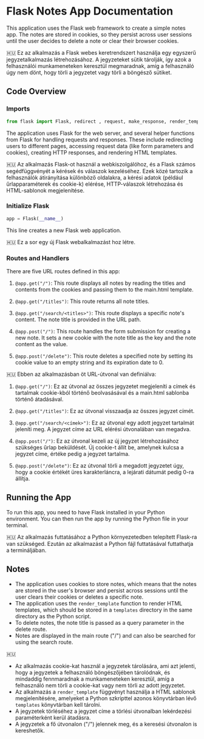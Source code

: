 # Flask Notes App Documentation

This application uses the Flask web framework to create a simple notes app. The notes are stored in cookies, so they persist across user sessions until the user decides to delete a note or clear their browser cookies.

🇭🇺 Ez az alkalmazás a Flask webes keretrendszert használja egy egyszerű jegyzetalkalmazás létrehozásához. A jegyzeteket sütik tárolják, így azok a felhasználói munkameneteken keresztül megmaradnak, amíg a felhasználó úgy nem dönt, hogy törli a jegyzetet vagy törli a böngésző sütiket.

## Code Overview

### Imports

```python
from flask import Flask, redirect , request, make_response, render_template
```

The application uses Flask for the web server, and several helper functions from Flask for handling requests and responses. These include redirecting users to different pages, accessing request data (like form parameters and cookies), creating HTTP responses, and rendering HTML templates.

🇭🇺 Az alkalmazás Flask-ot használ a webkiszolgálóhoz, és a Flask számos segédfüggvényét a kérések és válaszok kezeléséhez. Ezek közé tartozik a felhasználók átirányítása különböző oldalakra, a kérési adatok (például űrlapparaméterek és cookie-k) elérése, HTTP-válaszok létrehozása és HTML-sablonok megjelenítése.

### Initialize Flask

```python
app = Flask(__name__)
```

This line creates a new Flask web application.

🇭🇺 Ez a sor egy új Flask webalkalmazást hoz létre.


### Routes and Handlers

There are five URL routes defined in this app:

1. `@app.get("/")`: This route displays all notes by reading the titles and contents from the cookies and passing them to the main.html template.

2. `@app.get("/titles")`: This route returns all note titles.

3. `@app.get("/search/<titles>")`: This route displays a specific note's content. The note title is provided in the URL path.

4. `@app.post("/")`: This route handles the form submission for creating a new note. It sets a new cookie with the note title as the key and the note content as the value.

5. `@app.post("/delete")`: This route deletes a specified note by setting its cookie value to an empty string and its expiration date to 0.

🇭🇺 Ebben az alkalmazásban öt URL-útvonal van definiálva:

1. `@app.get("/")`: Ez az útvonal az összes jegyzetet megjeleníti a címek és tartalmak cookie-kból történő beolvasásával és a main.html sablonba történő átadásával.

2. `@app.get("/titles")`: Ez az útvonal visszaadja az összes jegyzet címét.

3. `@app.get("/search/<címek>")`: Ez az útvonal egy adott jegyzet tartalmát jeleníti meg. A jegyzet címe az URL elérési útvonalában van megadva.

4. `@app.post("/")`: Ez az útvonal kezeli az új jegyzet létrehozásához szükséges űrlap beküldését. Új cookie-t állít be, amelynek kulcsa a jegyzet címe, értéke pedig a jegyzet tartalma.

5. `@app.post("/delete")`: Ez az útvonal törli a megadott jegyzetet úgy, hogy a cookie értékét üres karakterláncra, a lejárati dátumát pedig 0-ra állítja.

## Running the App

To run this app, you need to have Flask installed in your Python environment. You can then run the app by running the Python file in your terminal.

🇭🇺 Az alkalmazás futtatásához a Python környezetedben telepített Flask-ra van szükséged. Ezután az alkalmazást a Python fájl futtatásával futtathatja a termináljában.

## Notes

- The application uses cookies to store notes, which means that the notes are stored in the user's browser and persist across sessions until the user clears their cookies or deletes a specific note.
- The application uses the `render_template` function to render HTML templates, which should be stored in a `templates` directory in the same directory as the Python script.
- To delete notes, the note title is passed as a query parameter in the delete route.
- Notes are displayed in the main route ("/") and can also be searched for using the search route.

🇭🇺 
- Az alkalmazás cookie-kat használ a jegyzetek tárolására, ami azt jelenti, hogy a jegyzetek a felhasználó böngészőjében tárolódnak, és mindaddig fennmaradnak a munkameneteken keresztül, amíg a felhasználó nem törli a cookie-kat vagy nem törli az adott jegyzetet.
- Az alkalmazás a `render_template` függvényt használja a HTML sablonok megjelenítésére, amelyeket a Python szkripttel azonos könyvtárban lévő `templates` könyvtárban kell tárolni.
- A jegyzetek törléséhez a jegyzet címe a törlési útvonalban lekérdezési paraméterként kerül átadásra.
- A jegyzetek a fő útvonalon ("/") jelennek meg, és a keresési útvonalon is kereshetők.
